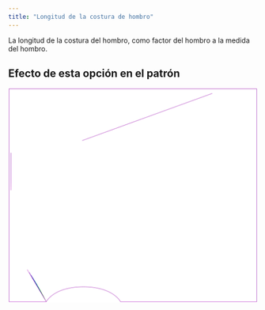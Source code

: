 ```yaml
---
title: "Longitud de la costura de hombro"
---
```


La longitud de la costura del hombro, como factor del hombro a la medida del hombro.

## Efecto de esta opción en el patrón

![Esta imagen muestra el efecto de esta opción superponiendo varias variantes que tienen un valor diferente para esta opción](tamiko_shoulderseamlength_sample.svg "Efecto de esta opción en el patrón")
